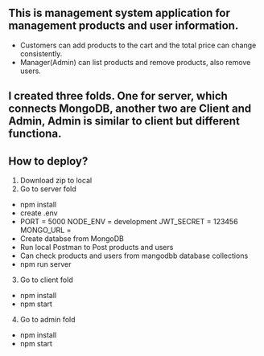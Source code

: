 ## This is management system application for management products and user information. 
- Customers can add products to the cart and the total price can change consistently.
-  Manager(Admin) can list products and remove products, also remove users.
## I created three folds. One for server, which connects MongoDB, another two are Client and Admin, Admin is similar to client but different functiona.
## How to deploy?
1. Download zip to local
2.  Go to server fold
- npm install
- create .env
-  PORT = 5000
    NODE_ENV = development
    JWT_SECRET = 123456
    MONGO_URL = 
- Create databse from MongoDB
- Run local Postman to Post products and users
- Can check products and users from mangodbb database collections
- npm run server
3. Go to client fold
- npm install
- npm start
4. Go to admin fold
- npm install
- npm start





